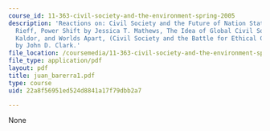 ```yaml
---
course_id: 11-363-civil-society-and-the-environment-spring-2005
description: 'Reactions on: Civil Society and the Future of Nation State by David
  Rieff, Power Shift by Jessica T. Mathews, The Idea of Global Civil Society by Mary
  Kaldor, and Worlds Apart, (Civil Society and the Battle for Ethical Globalization)
  by John D. Clark.'
file_location: /coursemedia/11-363-civil-society-and-the-environment-spring-2005/22a8f56951ed524d8841a17f79dbb2a7_juan_barerra1.pdf
file_type: application/pdf
layout: pdf
title: juan_barerra1.pdf
type: course
uid: 22a8f56951ed524d8841a17f79dbb2a7

---
```

None